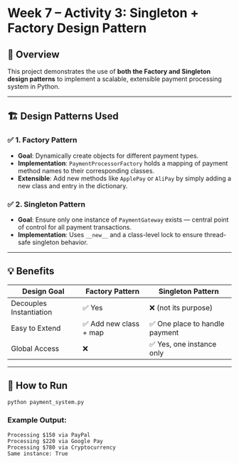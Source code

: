 
# Week 7 – Activity 3: Singleton + Factory Design Pattern

## 🧠 Overview

This project demonstrates the use of **both the Factory and Singleton design patterns** to implement a scalable, extensible payment processing system in Python.

---

## 🏗️ Design Patterns Used

### ✅ 1. Factory Pattern
- **Goal**: Dynamically create objects for different payment types.
- **Implementation**: `PaymentProcessorFactory` holds a mapping of payment method names to their corresponding classes.
- **Extensible**: Add new methods like `ApplePay` or `AliPay` by simply adding a new class and entry in the dictionary.

### ✅ 2. Singleton Pattern
- **Goal**: Ensure only one instance of `PaymentGateway` exists — central point of control for all payment transactions.
- **Implementation**: Uses `__new__` and a class-level lock to ensure thread-safe singleton behavior.

---

## 💡 Benefits

| Design Goal          | Factory Pattern         | Singleton Pattern              |
|----------------------|-------------------------|--------------------------------|
| Decouples Instantiation | ✅ Yes                 | ❌ (not its purpose)           |
| Easy to Extend        | ✅ Add new class + map  | ✅ One place to handle payment |
| Global Access         | ❌                      | ✅ Yes, one instance only      |

---

## 🚀 How to Run

```bash
python payment_system.py
```

### Example Output:
```
Processing $150 via PayPal
Processing $220 via Google Pay
Processing $780 via Cryptocurrency
Same instance: True
```